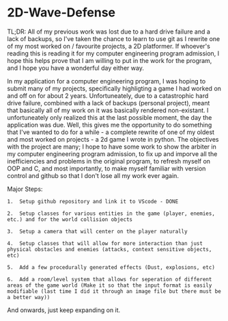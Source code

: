 # 2D-Wave-Defense
 TL;DR: All of my previous work was lost due to a hard drive failure and a lack of backups, so I've taken the chance to learn to use git as I rewrite one of my most worked on / favourite projects, a 2D platformer. If whoever's reading this is reading it for my computer engineering program admission, I hope this helps prove that I am willing to put in the work for the program, and I hope you have a wonderful day either way.



In my application for a computer engineering program, I was hoping to submit many of my projects, specifically highligting a game I had worked on and off on for about 2 years. Unfortuneately, due to a catastrophic hard drive failure, combined with a lack of backups (personal project), meant that basically all of my work on it was basically rendered non-existant. I unfortuneately only realized this at the last possible moment, the day the application was due. Well, this gives me the opportunity to do something that I've wanted to do for a while - a complete rewrite of one of my oldest and most worked on projects - a 2d game I wrote in python. The objectives with the project are many; I hope to have some work to show the arbiter in my computer engineering program admission, to fix up and imporve all the inefficiencies and problems in the original program, to refresh myself on OOP and C, and most importantly, to make myself familiar with version control and github so that I don't lose all my work ever again.



Major Steps:

    1.  Setup github repository and link it to VScode - DONE

    2.  Setup classes for various entities in the game (player, enemies, etc.) and for the world collision objects

    3.  Setup a camera that will center on the player naturally
    
    4.  Setup classes that will allow for more interaction than just physical obstacles and enemies (attacks, context sensitive objects, etc)
    
    5.  Add a few procedurally generated effects (Dust, explosions, etc)
    
    6.  Add a room/level system that allows for seperation of different areas of the game world (Make it so that the input format is easily modifiable (last time I did it through an image file but there must be a better way))
    


And onwards, just keep expanding on it.